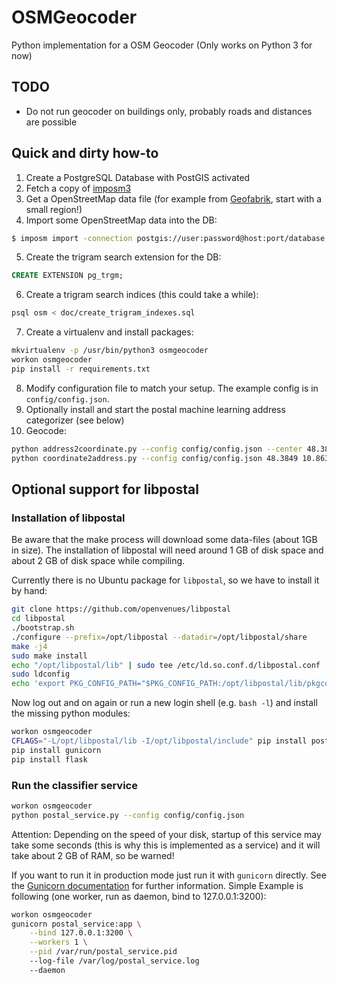 # OSMGeocoder

Python implementation for a OSM Geocoder
(Only works on Python 3 for now)

## TODO

- Do not run geocoder on buildings only, probably roads and distances are possible

## Quick and dirty how-to

1. Create a PostgreSQL Database with PostGIS activated
2. Fetch a copy of [imposm3](https://github.com/omniscale/imposm3)
3. Get a OpenStreetMap data file (for example from [Geofabrik](http://download.geofabrik.de/), start with a small region!)
4. Import some OpenStreetMap data into the DB:
```bash
$ imposm import -connection postgis://user:password@host:port/database -mapping doc/imposm_mapping.yml -read /path/to/osm.pbf -write -deployproduction -optimize
```
5. Create the trigram search extension for the DB:
```sql
CREATE EXTENSION pg_trgm;
```
6. Create a trigram search indices (this could take a while):
```bash
psql osm < doc/create_trigram_indexes.sql
```
7. Create a virtualenv and install packages:
```bash
mkvirtualenv -p /usr/bin/python3 osmgeocoder
workon osmgeocoder
pip install -r requirements.txt
```
8. Modify configuration file to match your setup. The example config is in `config/config.json`.
9. Optionally install and start the postal machine learning address categorizer (see below)
10. Geocode:
```bash
python address2coordinate.py --config config/config.json --center 48.3849 10.8631 Lauterl
python coordinate2address.py --config config/config.json 48.3849 10.8631
```

## Optional support for libpostal

### Installation of libpostal

Be aware that the make process will download some data-files (about 1GB in size). The installation of libpostal
will need around 1 GB of disk space and about 2 GB of disk space while compiling.

Currently there is no Ubuntu package for `libpostal`, so we have to install it by hand:

```bash
git clone https://github.com/openvenues/libpostal
cd libpostal
./bootstrap.sh
./configure --prefix=/opt/libpostal --datadir=/opt/libpostal/share
make -j4
sudo make install
echo "/opt/libpostal/lib" | sudo tee /etc/ld.so.conf.d/libpostal.conf
sudo ldconfig
echo 'export PKG_CONFIG_PATH="$PKG_CONFIG_PATH:/opt/libpostal/lib/pkgconfig"' | sudo tee /etc/profile.d/libpostal.sh
```

Now log out and on again or run a new login shell (e.g. `bash -l`) and install the missing python modules:

```bash
workon osmgeocoder
CFLAGS="-L/opt/libpostal/lib -I/opt/libpostal/include" pip install postal
pip install gunicorn
pip install flask
```

### Run the classifier service

```bash
workon osmgeocoder
python postal_service.py --config config/config.json
```

Attention: Depending on the speed of your disk, startup of this service may take some seconds
(this is why this is implemented as a service) and it will take about 2 GB of RAM, so be warned!


If you want to run it in production mode just run it with `gunicorn` directly.
See the [Gunicorn documentation](http://docs.gunicorn.org/en/latest/settings.html) for further information.
Simple Example is following (one worker, run as daemon, bind to 127.0.0.1:3200):

```bash
workon osmgeocoder
gunicorn postal_service:app \
    --bind 127.0.0.1:3200 \
    --workers 1 \
    --pid /var/run/postal_service.pid
    --log-file /var/log/postal_service.log
    --daemon
```
